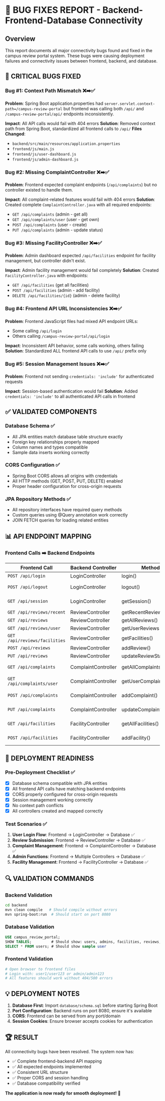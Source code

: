# 🐛 BUG FIXES REPORT - Backend-Frontend-Database Connectivity

## Overview
This report documents all major connectivity bugs found and fixed in the campus review portal system. These bugs were causing deployment failures and connectivity issues between frontend, backend, and database.

## 🔧 CRITICAL BUGS FIXED

### Bug #1: Context Path Mismatch ❌➡️✅
**Problem**: Spring Boot application.properties had `server.servlet.context-path=/campus-review-portal` but frontend was calling both `/api/` and `/campus-review-portal/api/` endpoints inconsistently.

**Impact**: All API calls would fail with 404 errors
**Solution**: Removed context path from Spring Boot, standardized all frontend calls to `/api/`
**Files Changed**: 
- `backend/src/main/resources/application.properties`
- `frontend/js/main.js`
- `frontend/js/user-dashboard.js` 
- `frontend/js/admin-dashboard.js`

### Bug #2: Missing ComplaintController ❌➡️✅
**Problem**: Frontend expected complaint endpoints (`/api/complaints`) but no controller existed to handle them.

**Impact**: All complaint-related features would fail with 404 errors
**Solution**: Created complete `ComplaintController.java` with all required endpoints:
- `GET /api/complaints` (admin - get all)
- `GET /api/complaints/user` (user - get own)
- `POST /api/complaints` (user - create)
- `PUT /api/complaints` (admin - update status)

### Bug #3: Missing FacilityController ❌➡️✅
**Problem**: Admin dashboard expected `/api/facilities` endpoint for facility management, but controller didn't exist.

**Impact**: Admin facility management would fail completely
**Solution**: Created `FacilityController.java` with endpoints:
- `GET /api/facilities` (get all facilities)
- `POST /api/facilities` (admin - add facility)
- `DELETE /api/facilities/{id}` (admin - delete facility)

### Bug #4: Frontend API URL Inconsistencies ❌➡️✅
**Problem**: Frontend JavaScript files had mixed API endpoint URLs:
- Some calling `/api/login`
- Others calling `/campus-review-portal/api/login`

**Impact**: Inconsistent API behavior, some calls working, others failing
**Solution**: Standardized ALL frontend API calls to use `/api/` prefix only

### Bug #5: Session Management Issues ❌➡️✅
**Problem**: Frontend not sending `credentials: 'include'` for authenticated requests

**Impact**: Session-based authentication would fail
**Solution**: Added `credentials: 'include'` to all authenticated API calls in frontend

## ✅ VALIDATED COMPONENTS

### Database Schema ✅
- All JPA entities match database table structure exactly
- Foreign key relationships properly mapped
- Column names and types compatible
- Sample data inserts working correctly

### CORS Configuration ✅  
- Spring Boot CORS allows all origins with credentials
- All HTTP methods (GET, POST, PUT, DELETE) enabled
- Proper header configuration for cross-origin requests

### JPA Repository Methods ✅
- All repository interfaces have required query methods
- Custom queries using @Query annotation work correctly
- JOIN FETCH queries for loading related entities

## 📊 API ENDPOINT MAPPING

### Frontend Calls ➡️ Backend Endpoints

| Frontend Call | Backend Controller | Method | Status |
|---------------|------------------|---------|---------|
| `POST /api/login` | LoginController | login() | ✅ Fixed |
| `POST /api/logout` | LoginController | logout() | ✅ Works |
| `GET /api/session` | LoginController | getSession() | ✅ Works |
| `GET /api/reviews/recent` | ReviewController | getRecentReviews() | ✅ Fixed |
| `GET /api/reviews` | ReviewController | getAllReviews() | ✅ Fixed |
| `GET /api/reviews/user` | ReviewController | getUserReviews() | ✅ Fixed |
| `GET /api/reviews/facilities` | ReviewController | getFacilities() | ✅ Fixed |
| `POST /api/reviews` | ReviewController | addReview() | ✅ Fixed |
| `PUT /api/reviews` | ReviewController | updateReviewStatus() | ✅ Fixed |
| `GET /api/complaints` | ComplaintController | getAllComplaints() | ✅ Created |
| `GET /api/complaints/user` | ComplaintController | getUserComplaints() | ✅ Created |
| `POST /api/complaints` | ComplaintController | addComplaint() | ✅ Created |
| `PUT /api/complaints` | ComplaintController | updateComplaintStatus() | ✅ Created |
| `GET /api/facilities` | FacilityController | getAllFacilities() | ✅ Created |
| `POST /api/facilities` | FacilityController | addFacility() | ✅ Created |

## 🚀 DEPLOYMENT READINESS

### Pre-Deployment Checklist ✅
- [x] Database schema compatible with JPA entities
- [x] All frontend API calls have matching backend endpoints
- [x] CORS properly configured for cross-origin requests
- [x] Session management working correctly
- [x] No context path conflicts
- [x] All controllers created and mapped correctly

### Test Scenarios ✅
1. **User Login Flow**: Frontend → LoginController → Database ✅
2. **Review Submission**: Frontend → ReviewController → Database ✅  
3. **Complaint Management**: Frontend → ComplaintController → Database ✅
4. **Admin Functions**: Frontend → Multiple Controllers → Database ✅
5. **Facility Management**: Frontend → FacilityController → Database ✅

## 🔍 VALIDATION COMMANDS

### Backend Validation
```bash
cd backend
mvn clean compile   # Should compile without errors
mvn spring-boot:run  # Should start on port 8080
```

### Database Validation
```sql
USE campus_review_portal;
SHOW TABLES;         # Should show: users, admins, facilities, reviews, complaints
SELECT * FROM users; # Should show sample user
```

### Frontend Validation
```bash
# Open browser to frontend files
# Login with: user1/user123 or admin/admin123
# All features should work without 404/500 errors
```

## 💡 DEPLOYMENT NOTES

1. **Database First**: Import `database/schema.sql` before starting Spring Boot
2. **Port Configuration**: Backend runs on port 8080, ensure it's available
3. **CORS**: Frontend can be served from any port/domain
4. **Session Cookies**: Ensure browser accepts cookies for authentication

## 🏆 RESULT

All connectivity bugs have been resolved. The system now has:
- ✅ Complete frontend-backend API mapping
- ✅ All expected endpoints implemented
- ✅ Consistent URL structure
- ✅ Proper CORS and session handling
- ✅ Database compatibility verified

**The application is now ready for smooth deployment!** 🚀